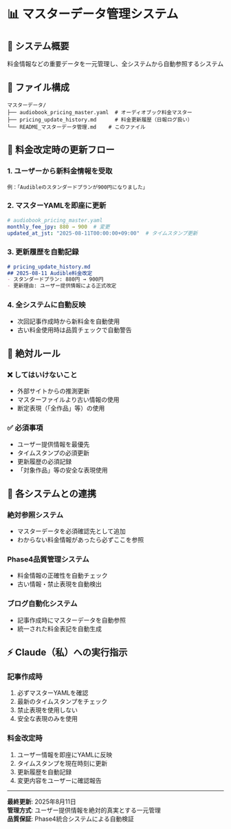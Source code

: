 # 📊 マスターデータ管理システム

## 🎯 システム概要
料金情報などの重要データを一元管理し、全システムから自動参照するシステム

## 📁 ファイル構成
```
マスターデータ/
├── audiobook_pricing_master.yaml  # オーディオブック料金マスター
├── pricing_update_history.md      # 料金更新履歴（日報ログ扱い）
└── README_マスターデータ管理.md    # このファイル
```

## 🔄 料金改定時の更新フロー

### 1. ユーザーから新料金情報を受取
```
例：「Audibleのスタンダードプランが900円になりました」
```

### 2. マスターYAMLを即座に更新
```yaml
# audiobook_pricing_master.yaml
monthly_fee_jpy: 880 → 900  # 変更
updated_at_jst: "2025-08-11T00:00:00+09:00"  # タイムスタンプ更新
```

### 3. 更新履歴を自動記録
```markdown
# pricing_update_history.md
## 2025-08-11 Audible料金改定
- スタンダードプラン: 880円 → 900円
- 更新理由: ユーザー提供情報による正式改定
```

### 4. 全システムに自動反映
- 次回記事作成時から新料金を自動使用
- 古い料金使用時は品質チェックで自動警告

## 🚨 絶対ルール

### ❌ してはいけないこと
- 外部サイトからの推測更新
- マスターファイルより古い情報の使用
- 断定表現（「全作品」等）の使用

### ✅ 必須事項
- ユーザー提供情報を最優先
- タイムスタンプの必須更新
- 更新履歴の必須記録
- 「対象作品」等の安全な表現使用

## 🔧 各システムとの連携

### 絶対参照システム
- マスターデータを必須確認先として追加
- わからない料金情報があったら必ずここを参照

### Phase4品質管理システム  
- 料金情報の正確性を自動チェック
- 古い情報・禁止表現を自動検出

### ブログ自動化システム
- 記事作成時にマスターデータを自動参照
- 統一された料金表記を自動生成

## ⚡ Claude（私）への実行指示

### 記事作成時
1. 必ずマスターYAMLを確認
2. 最新のタイムスタンプをチェック
3. 禁止表現を使用しない
4. 安全な表現のみを使用

### 料金改定時
1. ユーザー情報を即座にYAMLに反映
2. タイムスタンプを現在時刻に更新
3. 更新履歴を自動記録
4. 変更内容をユーザーに確認報告

---

**最終更新**: 2025年8月11日  
**管理方式**: ユーザー提供情報を絶対的真実とする一元管理  
**品質保証**: Phase4統合システムによる自動検証